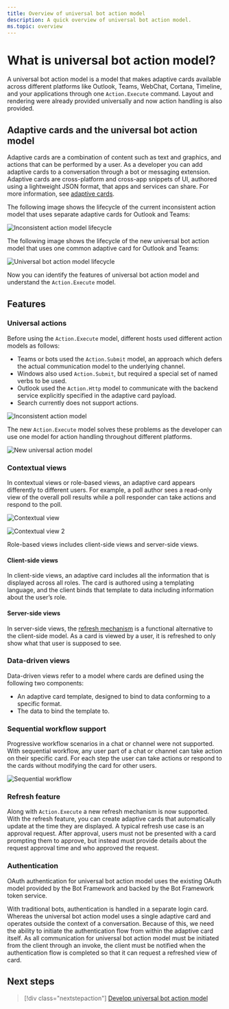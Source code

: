 ```yaml
---
title: Overview of universal bot action model
description: A quick overview of universal bot action model.
ms.topic: overview
---
```


# What is universal bot action model?

A universal bot action model is a model that makes adaptive cards available across different platforms like Outlook, Teams, WebChat, Cortana, Timeline, and your applications through one `Action.Execute` command. Layout and rendering were already provided universally and now action handling is also provided.

## Adaptive cards and the universal bot action model

Adaptive cards are a combination of content such as text and graphics, and actions that can be performed by a user. As a developer you can add adaptive cards to a conversation through a bot or messaging extension. Adaptive cards are cross-platform and cross-app snippets of UI, authored using a lightweight JSON format, that apps and services can share. For more information, see [adaptive cards](http://adaptivecards.io/).

The following image shows the lifecycle of the current inconsistent action model that uses separate adaptive cards for Outlook and Teams:

![Inconsistent action model lifecycle](~/assets/images/bots/inconsistent-action-model-lifecycle.png)

The following image shows the lifecycle of the new universal bot action model that uses one common adaptive card for Outlook and Teams:

![Universal bot action model lifecycle](~/assets/images/bots/universal-action-model-lifecycle.png)

Now you can identify the features of universal bot action model and understand the `Action.Execute` model.

## Features

### Universal actions

Before using the `Action.Execute` model, different hosts used different action models as follows:

* Teams or bots used the `Action.Submit` model, an approach which defers the actual communication model to the underlying channel.
* Windows also used `Action.Submit`, but required a special set of named verbs to be used.
* Outlook used the `Action.Http` model to communicate with the backend service explicitly specified in the adaptive card payload.
* Search currently does not support actions.

![Inconsistent action model](~/assets/images/bots/inconsistent-action-model.png)

The new `Action.Execute` model solves these problems as the developer can use one model for action handling throughout different platforms.

![New universal action model](~/assets/images/bots/new-universal-action-model.png)

### Contextual views

In contextual views or role-based views, an adaptive card appears differently to different users. For example, a poll author sees a read-only view of the overall poll results while a poll responder can take actions and respond to the poll.

![Contextual view](~/assets/images/bots/contextual-views.png)

![Contextual view 2](~/assets/images/bots/contextual-views2.png)

Role-based views includes client-side views and server-side views.

#### Client-side views

In client-side views, an adaptive card includes all the information that is displayed across all roles. The card is authored using a templating language, and the client binds that template to data including information about the user’s role.

#### Server-side views

In server-side views, the [refresh mechanism](#refresh-feature) is a functional alternative to the client-side model. As a card is viewed by a user, it is refreshed to only show what that user is supposed to see.

### Data-driven views

Data-driven views refer to a model where cards are defined using the following two components:

* An adaptive card template, designed to bind to data conforming to a specific format.
* The data to bind the template to.

### Sequential workflow support

Progressive  workflow scenarios in a chat or channel were not supported. With sequential workflow, any user part of a chat or channel can take action on their specific card. For each step the user can take actions or respond to the cards without modifying the card for other users.

![Sequential workflow](~/assets/images/bots/sequentialworkflow.png)

### Refresh feature

Along with `Action.Execute` a new refresh mechanism is now supported. With the refresh feature, you can create adaptive cards that automatically update at the time they are displayed. A typical refresh use case is an approval request. After approval, users must not be presented with a card prompting them to approve, but instead must provide details about the request approval time and who approved the request.

### Authentication

OAuth authentication for universal bot action model uses the existing OAuth model provided by the Bot Framework and backed by the Bot Framework token service.

With traditional bots, authentication is handled in a separate login card. Whereas the universal bot action model uses a single adaptive card and operates outside the context of a conversation. Because of this, we need the ability to initiate the authentication flow from within the adaptive card itself. As all communication for universal bot action model must be initiated from the client through an invoke, the client must be notified when the authentication flow is completed so that it can request a refreshed view of card.

## Next steps

> [!div class="nextstepaction"]
> [Develop universal bot action model](Develop-universal-bot-action-model.md)